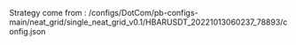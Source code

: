Strategy come from : /configs/DotCom/pb-configs-main/neat_grid/single_neat_grid_v0.1/HBARUSDT_20221013060237_78893/config.json